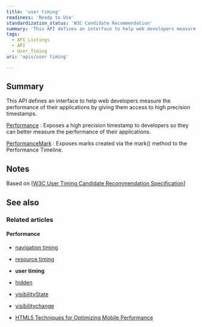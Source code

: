 ```yaml
---
title: 'user timing'
readiness: 'Ready to Use'
standardization_status: 'W3C Candidate Recommendation'
summary: 'This API defines an interface to help web developers measure the performance of their applications by giving them access to high precision timestamps.'
tags:
  - API_Listings
  - API
  - User_Timing
uri: 'apis/user timing'

---
```

## Summary

This API defines an interface to help web developers measure the performance of their applications by giving them access to high precision timestamps.

[Performance](/apis/user_timing/Performance)
:   Exposes a high precision timestamp to developers so they can better measure the performance of their applications.

[PerformanceMark](/apis/user_timing/PerformanceMark)
:   Exposes marks created via the mark() method to the Performance Timeline.

## Notes

Based on [[W3C User Timing Candidate Recommendation Specification](http://www.w3.org/TR/user-timing/)]

## See also

### Related articles

#### Performance

-   [navigation timing](/apis/navigation_timing)

-   [resource timing](/apis/resource_timing)

-   **user timing**

-   [hidden](/dom/Document/hidden)

-   [visibilityState](/dom/Document/visibilityState)

-   [visibilitychange](/dom/Document/visibilitychange)

-   [HTML5 Techniques for Optimizing Mobile Performance](/tutorials/mobile_opt_and_perf)
